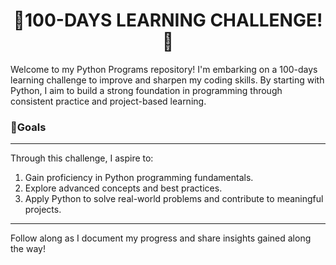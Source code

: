 <h1 align="center">
  🎯100-DAYS LEARNING CHALLENGE!🚀
</h1>
Welcome to my Python Programs repository! I'm embarking on a 100-days learning challenge to improve and sharpen my coding skills. 
By starting with Python, I aim to build a strong foundation in programming through consistent practice and project-based learning.

### **🎯Goals** 
***
Through this challenge, I aspire to:

1. Gain proficiency in Python programming fundamentals.
2. Explore advanced concepts and best practices.
3. Apply Python to solve real-world problems and contribute to meaningful projects.
***

Follow along as I document my progress and share insights gained along the way!
